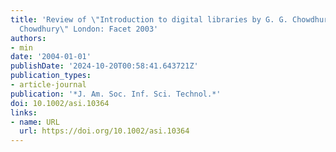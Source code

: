 ```yaml
---
title: 'Review of \"Introduction to digital libraries by G. G. Chowdhury and Sudatta
  Chowdhury\" London: Facet 2003'
authors:
- min
date: '2004-01-01'
publishDate: '2024-10-20T00:58:41.643721Z'
publication_types:
- article-journal
publication: '*J. Am. Soc. Inf. Sci. Technol.*'
doi: 10.1002/asi.10364
links:
- name: URL
  url: https://doi.org/10.1002/asi.10364
---
```

